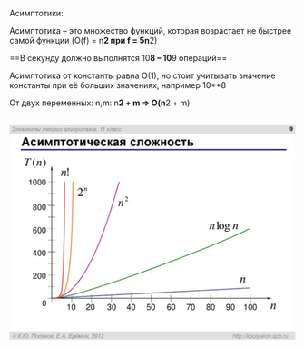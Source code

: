 Асимптотики:

Асимптотика – это множество функций, которая возрастает не быстрее самой функции (O(f) = n**2 при f = 5n**2)

==В секунду должно выполнятся 10**8 – 10**9 операций==

Асимптотика от константы равна О(1), но стоит учитывать значение константы при её больших значениях, например 10**8

От двух переменных: n,m: n**2 + m => O(n**2 + m)

 ![img](/images/BigO.png)
